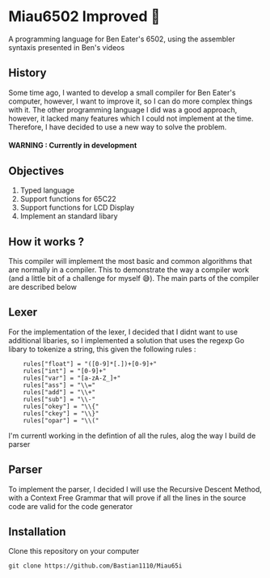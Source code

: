 # Miau6502 Improved 🧶
A programming language for Ben Eater's 6502, using the assembler syntaxis presented in Ben's videos

## History
Some time ago, I wanted to develop a small compiler for Ben Eater's computer, however, I want to improve it, so I can do more complex things with it. The other programming language I did was a good approach, however, it lacked many features which I could not implement at the time. Therefore, I have decided to use a new way to solve the problem.

#### **WARNING : Currently in development**

## Objectives
1. Typed language
2. Support functions for 65C22
3. Support functions for LCD Display
4. Implement an standard libary

## How it works ?
This compiler will implement the most basic and common algorithms that are 
normally in a compiler. This to demonstrate the way a compiler work (and a little bit of a challenge for myself 😅). The main parts of the compiler are described below 

## Lexer 
For the implementation of the lexer, I decided that I didnt want to use additional libaries, so I implemented a solution that uses the regexp Go libary to tokenize a string, this given the following rules : 
```
	rules["float"] = "([0-9]*[.])+[0-9]+"
	rules["int"] = "[0-9]+"
	rules["var"] = "[a-zA-Z_]+"
	rules["ass"] = "\\="
	rules["add"] = "\\+"
	rules["sub"] = "\\-"
	rules["okey"] = "\\{"
	rules["ckey"] = "\\}"
	rules["opar"] = "\\("

```
I'm currentl working in the defintion of all the rules, alog the way I build de parser

## Parser
To implement the parser, I decided I will use the Recursive Descent Method, with a Context Free Grammar  that will prove if all the lines in the source code are valid for the code generator

## Installation
Clone this repository on your computer

```
git clone https://github.com/Bastian1110/Miau65i 
```
